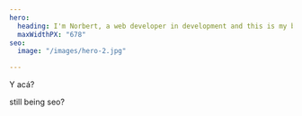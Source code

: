 ```yaml
---
hero:
  heading: I'm Norbert, a web developer in development and this is my blog.
  maxWidthPX: "678"
seo:
  image: "/images/hero-2.jpg"

---
```

Y  acá?

still being seo?